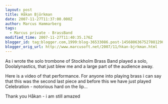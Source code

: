 ```yaml
---
layout: post
title: Håkan Björkman
date: 2007-11-27T11:37:00.000Z
author: Marcus Hammarberg
tags:
  - Marcus private - BrassBand
modified_time: 2007-11-27T11:40:35.176Z
blogger_id: tag:blogger.com,1999:blog-36533086.post-1456806367527081290
blogger_orig_url: http://www.marcusoft.net/2007/11/hkan-bjrkman.html
---
```


As i wrote the solo trombone of Stockholm Brass Band played a solo,
Doolalynastics, that just blew me and a large part of the audience
away.

Here is a video of that performance. For anyone into playing brass i can
say that this was the second last piece and before this we have just
played Celebration - notorious hard on the lip...
<div align="left">

Thank you Håkan - i am still amazed
